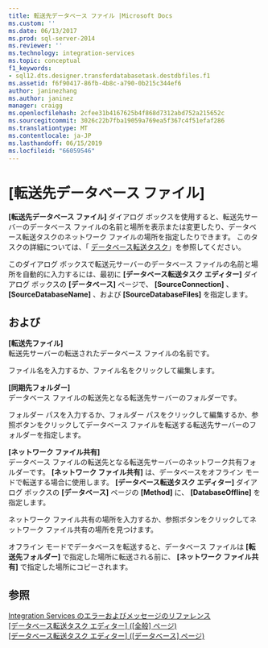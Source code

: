 ```yaml
---
title: 転送先データベース ファイル |Microsoft Docs
ms.custom: ''
ms.date: 06/13/2017
ms.prod: sql-server-2014
ms.reviewer: ''
ms.technology: integration-services
ms.topic: conceptual
f1_keywords:
- sql12.dts.designer.transferdatabasetask.destdbfiles.f1
ms.assetid: f6f90417-86fb-4b8c-a790-0b215c344ef6
author: janinezhang
ms.author: janinez
manager: craigg
ms.openlocfilehash: 2cfee31b4167625b4f868d7312abd752a215652c
ms.sourcegitcommit: 3026c22b7fba19059a769ea5f367c4f51efaf286
ms.translationtype: MT
ms.contentlocale: ja-JP
ms.lasthandoff: 06/15/2019
ms.locfileid: "66059546"
---
```

# <a name="destination-database-files"></a>[転送先データベース ファイル]
  **[転送先データベース ファイル]** ダイアログ ボックスを使用すると、転送先サーバーのデータベース ファイルの名前と場所を表示または変更したり、データベース転送タスクのネットワーク ファイルの場所を指定したりできます。 このタスクの詳細については、「 [データベース転送タスク](control-flow/transfer-database-task.md)」を参照してください。  
  
 このダイアログ ボックスで転送元サーバーのデータベース ファイルの名前と場所を自動的に入力するには、最初に **[データベース転送タスク エディター]** ダイアログ ボックスの **[データベース]** ページで、 **[SourceConnection]** 、 **[SourceDatabaseName]** 、および **[SourceDatabaseFiles]** を指定します。  
  
## <a name="options"></a>および  
 **[転送先ファイル]**  
 転送先サーバーの転送されたデータベース ファイルの名前です。  
  
 ファイル名を入力するか、ファイル名をクリックして編集します。  
  
 **[同期先フォルダー]**  
 データベース ファイルの転送先となる転送先サーバーのフォルダーです。  
  
 フォルダー パスを入力するか、フォルダー パスをクリックして編集するか、参照ボタンをクリックしてデータベース ファイルを転送する転送先サーバーのフォルダーを指定します。  
  
 **[ネットワーク ファイル共有]**  
 データベース ファイルの転送先となる転送先サーバーのネットワーク共有フォルダーです。 **[ネットワーク ファイル共有]** は、データベースをオフライン モードで転送する場合に使用します。 **[データベース転送タスク エディター]** ダイアログ ボックスの **[データベース]** ページの **[Method]** に、 **[DatabaseOffline]** を指定します。  
  
 ネットワーク ファイル共有の場所を入力するか、参照ボタンをクリックしてネットワーク ファイル共有の場所を見つけます。  
  
 オフライン モードでデータベースを転送すると、データベース ファイルは **[転送先フォルダー]** で指定した場所に転送される前に、 **[ネットワーク ファイル共有]** で指定した場所にコピーされます。  
  
## <a name="see-also"></a>参照  
 [Integration Services のエラーおよびメッセージのリファレンス](../../2014/integration-services/integration-services-error-and-message-reference.md)   
 [[データベース転送タスク エディター] &#40;[全般] ページ&#41;](general-page-of-integration-services-designers-options.md)   
 [[データベース転送タスク エディター] &#40;[データベース] ページ&#41;](../../2014/integration-services/transfer-database-task-editor-databases-page.md)  
  
  
